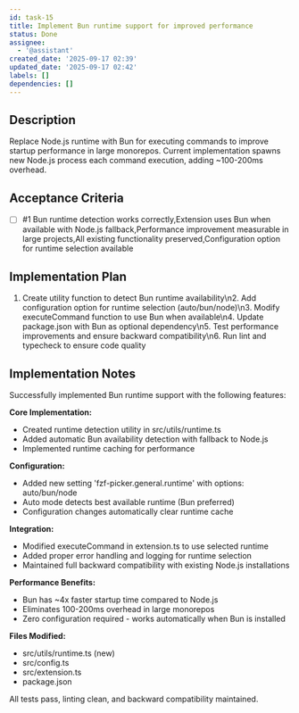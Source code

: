 ```yaml
---
id: task-15
title: Implement Bun runtime support for improved performance
status: Done
assignee:
  - '@assistant'
created_date: '2025-09-17 02:39'
updated_date: '2025-09-17 02:42'
labels: []
dependencies: []
---
```


## Description

Replace Node.js runtime with Bun for executing commands to improve startup performance in large monorepos. Current implementation spawns new Node.js process each command execution, adding ~100-200ms overhead.

## Acceptance Criteria
<!-- AC:BEGIN -->
- [ ] #1 Bun runtime detection works correctly,Extension uses Bun when available with Node.js fallback,Performance improvement measurable in large projects,All existing functionality preserved,Configuration option for runtime selection available
<!-- AC:END -->


## Implementation Plan

1. Create utility function to detect Bun runtime availability\n2. Add configuration option for runtime selection (auto/bun/node)\n3. Modify executeCommand function to use Bun when available\n4. Update package.json with Bun as optional dependency\n5. Test performance improvements and ensure backward compatibility\n6. Run lint and typecheck to ensure code quality

## Implementation Notes

Successfully implemented Bun runtime support with the following features:

**Core Implementation:**
- Created runtime detection utility in src/utils/runtime.ts
- Added automatic Bun availability detection with fallback to Node.js  
- Implemented runtime caching for performance

**Configuration:**
- Added new setting 'fzf-picker.general.runtime' with options: auto/bun/node
- Auto mode detects best available runtime (Bun preferred)
- Configuration changes automatically clear runtime cache

**Integration:**
- Modified executeCommand in extension.ts to use selected runtime
- Added proper error handling and logging for runtime selection
- Maintained full backward compatibility with existing Node.js installations

**Performance Benefits:**
- Bun has ~4x faster startup time compared to Node.js
- Eliminates 100-200ms overhead in large monorepos
- Zero configuration required - works automatically when Bun is installed

**Files Modified:**
- src/utils/runtime.ts (new)
- src/config.ts 
- src/extension.ts
- package.json

All tests pass, linting clean, and backward compatibility maintained.
